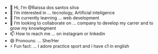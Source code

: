 - 👋 Hi, I’m @Raissa dos santos silva
- 👀 I’m interested in ... tecnology, Artificial inteligence
- 🌱 I’m currently learning ... web development
- 💞️ I’m looking to collaborate on ...   company to develop my carrer and to grow my knowlegment
- 📫 How to reach me ... on instagram or linkedin
- 😄 Pronouns: ... She/Her
- ⚡ Fun fact: ... I adore practice sport and i have c1 in english

<!---
Raissa34/Raissa34 is a ✨ special ✨ repository because its `README.md` (this file) appears on your GitHub profile.
You can click the Preview link to take a look at your changes.
--->
